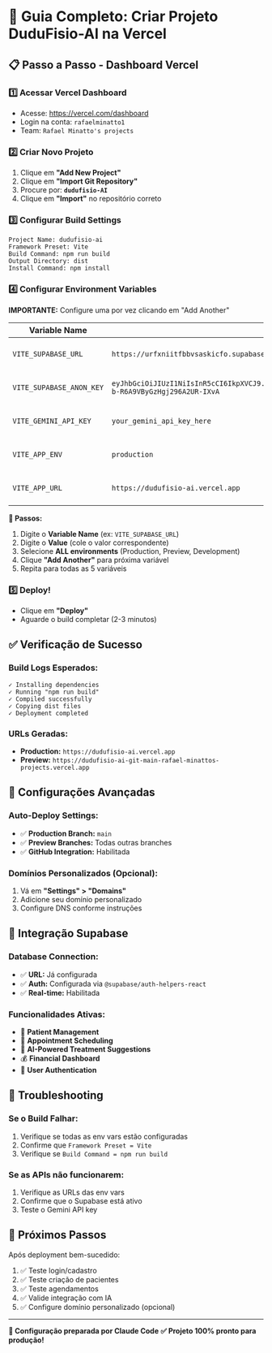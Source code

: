 # 🚀 Guia Completo: Criar Projeto DuduFisio-AI na Vercel

## 📋 Passo a Passo - Dashboard Vercel

### 1️⃣ **Acessar Vercel Dashboard**
- Acesse: https://vercel.com/dashboard
- Login na conta: `rafaelminatto1`
- Team: `Rafael Minatto's projects`

### 2️⃣ **Criar Novo Projeto**
1. Clique em **"Add New Project"**
2. Clique em **"Import Git Repository"**
3. Procure por: **`dudufisio-AI`**
4. Clique em **"Import"** no repositório correto

### 3️⃣ **Configurar Build Settings**
```
Project Name: dudufisio-ai
Framework Preset: Vite
Build Command: npm run build
Output Directory: dist
Install Command: npm install
```

### 4️⃣ **Configurar Environment Variables**
**IMPORTANTE:** Configure uma por vez clicando em "Add Another"

| Variable Name | Value | Environment |
|---------------|-------|-------------|
| `VITE_SUPABASE_URL` | `https://urfxniitfbbvsaskicfo.supabase.co` | Production, Preview, Development |
| `VITE_SUPABASE_ANON_KEY` | `eyJhbGciOiJIUzI1NiIsInR5cCI6IkpXVCJ9.eyJpc3MiOiJzdXBhYmFzZSIsInJlZiI6InVyZnhuaWl0ZmJidnNhc2tpY2ZvIiwicm9sZSI6ImFub24iLCJpYXQiOjE3NTgzMDU0NDcsImV4cCI6MjA3Mzg4MTQ0N30.1duUQHT_MjGOmMKP-b-R6A9VByGzHgj296A2UR-IXvA` | Production, Preview, Development |
| `VITE_GEMINI_API_KEY` | `your_gemini_api_key_here` | Production, Preview, Development |
| `VITE_APP_ENV` | `production` | Production, Preview, Development |
| `VITE_APP_URL` | `https://dudufisio-ai.vercel.app` | Production, Preview, Development |

**📝 Passos:**
1. Digite o **Variable Name** (ex: `VITE_SUPABASE_URL`)
2. Digite o **Value** (cole o valor correspondente)
3. Selecione **ALL environments** (Production, Preview, Development)
4. Clique **"Add Another"** para próxima variável
5. Repita para todas as 5 variáveis

### 5️⃣ **Deploy!**
- Clique em **"Deploy"**
- Aguarde o build completar (2-3 minutos)

## ✅ **Verificação de Sucesso**

### Build Logs Esperados:
```
✓ Installing dependencies
✓ Running "npm run build"
✓ Compiled successfully
✓ Copying dist files
✓ Deployment completed
```

### URLs Geradas:
- **Production:** `https://dudufisio-ai.vercel.app`
- **Preview:** `https://dudufisio-ai-git-main-rafael-minattos-projects.vercel.app`

## 🔧 **Configurações Avançadas**

### Auto-Deploy Settings:
- ✅ **Production Branch:** `main`
- ✅ **Preview Branches:** Todas outras branches
- ✅ **GitHub Integration:** Habilitada

### Domínios Personalizados (Opcional):
1. Vá em **"Settings" > "Domains"**
2. Adicione seu domínio personalizado
3. Configure DNS conforme instruções

## 🎯 **Integração Supabase**

### Database Connection:
- ✅ **URL:** Já configurada
- ✅ **Auth:** Configurada via `@supabase/auth-helpers-react`
- ✅ **Real-time:** Habilitada

### Funcionalidades Ativas:
- 🏥 **Patient Management**
- 📅 **Appointment Scheduling**
- 🤖 **AI-Powered Treatment Suggestions**
- 💰 **Financial Dashboard**
- 👤 **User Authentication**

## 🚨 **Troubleshooting**

### Se o Build Falhar:
1. Verifique se todas as env vars estão configuradas
2. Confirme que `Framework Preset = Vite`
3. Verifique se `Build Command = npm run build`

### Se as APIs não funcionarem:
1. Verifique as URLs das env vars
2. Confirme que o Supabase está ativo
3. Teste o Gemini API key

## 🎉 **Próximos Passos**

Após deployment bem-sucedido:
1. ✅ Teste login/cadastro
2. ✅ Teste criação de pacientes
3. ✅ Teste agendamentos
4. ✅ Valide integração com IA
5. ✅ Configure domínio personalizado (opcional)

---

**🤖 Configuração preparada por Claude Code**
**✅ Projeto 100% pronto para produção!**